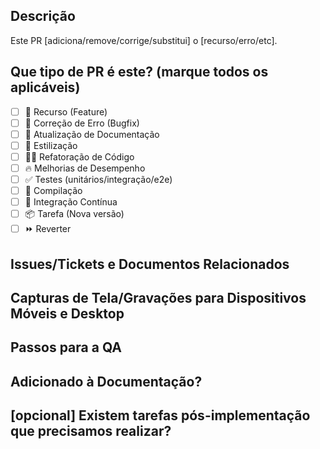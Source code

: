 ## Descrição
<!-- Por favor, não deixe a descrição em branco -->

Este PR [adiciona/remove/corrige/substitui] o [recurso/erro/etc].

## Que tipo de PR é este? (marque todos os aplicáveis)
<!-- Caso tenha dificuldade em marcas os checkboxes, abra o PR primeiro e clique no checkbox posteriormente -->

- [ ] 🍕 Recurso (Feature)
- [ ] 🐛 Correção de Erro (Bugfix)
- [ ] 📝 Atualização de Documentação
- [ ] 🎨 Estilização
- [ ] 🧑‍💻 Refatoração de Código
- [ ] 🔥 Melhorias de Desempenho
- [ ] ✅ Testes (unitários/integração/e2e)
- [ ] 🤖 Compilação
- [ ] 🔁 Integração Contínua
- [ ] 📦 Tarefa (Nova versão)
- [ ] ⏩ Reverter

## Issues/Tickets e Documentos Relacionados
<!--
Use este formato para vincular seu PR a uma issue do GitHub: Resolves #123
Ao víncular um Pull Request a uma issue, a issue é fechada automaticamente ao mergear o Pull Request.
https://docs.github.com/en/free-pro-team@latest/github/managing-your-work-on-github/linking-a-pull-request-to-an-issue#linking-a-pull-request-to-an-issue-using-a-keyword 
-->


## Capturas de Tela/Gravações para Dispositivos Móveis e Desktop
<!--
Frontend: Mudanças visuais requerem capturas de tela.
Backend: Deve-se colocar prints/vídeos curtos testando as alterações comportamentais também.
-->


## Passos para a QA
<!-- Forneça alguns passos para o revisor testar sua mudança. Se você escreveu testes, pode mencioná-los aqui. Ex.:

1. Clique em um link
2. Faça essa coisa
3. Valide que você vê a coisa funcionando
-->


## Adicionado à Documentação?

## [opcional] Existem tarefas pós-implementação que precisamos realizar?
<!-- Ex.: Necessário adicionar variáveis de ambiente nos ambientes de desenvolvimento/produção? -->



<!-- nota: PRs com seções deletadas serão marcados como inválidos -->

<!--
  Para Pull Requests em andamento, por favor, use o recurso de PRs Rascunho (Draft PR),
  veja https://github.blog/2019-02-14-introducing-draft-pull-requests/ para mais detalhes.
  
  Para uma revisão/resposta em tempo hábil, evite "_force push_" de commits adicionais
  se seu PR já recebeu revisões ou comentários.
  
  Antes de enviar um Pull Request, por favor, certifique-se de ter feito o seguinte:
  - 👷‍♀️ Crie PRs pequenos. Na maioria dos casos, isso será possível.
  - ✅ Forneça testes para suas alterações, sempre que possível.
  - 📝 Use mensagens de commit descritivas.
  - 📗 Atualize qualquer documentação relacionada e inclua capturas de tela relevantes.
-->
